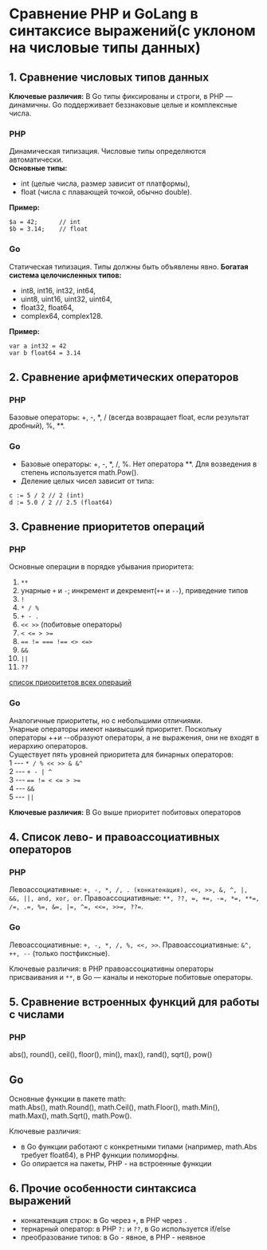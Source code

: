 # Сравнение PHP и GoLang в синтаксисе выражений(с уклоном на числовые типы данных)
## 1. Сравнение числовых типов данных  
**Ключевые различия:**
В Go типы фиксированы и строги, в PHP — динамичны. Go поддерживает беззнаковые целые и комплексные числа.  
  
### PHP 
Динамическая типизация. Числовые типы определяются автоматически.  
**Основные типы:**  
- int (целые числа, размер зависит от платформы),  
- float (числа с плавающей точкой, обычно double).

**Пример:**
```
$a = 42;      // int
$b = 3.14;    // float
```

### Go
Статическая типизация. Типы должны быть объявлены явно.
**Богатая система целочисленных типов:**
- int8, int16, int32, int64,  
- uint8, uint16, uint32, uint64,
- float32, float64,
- complex64, complex128.

**Пример:**  
```
var a int32 = 42
var b float64 = 3.14
```

## 2. Сравнение арифметических операторов
### PHP
Базовые операторы: +, -, *, / (всегда возвращает float, если результат дробный), %, **.

### Go
- Базовые операторы: +, -, *, /, %. Нет оператора **. Для возведения в степень используется math.Pow().  
- Деление целых чисел зависит от типа:
```
c := 5 / 2 // 2 (int)
d := 5.0 / 2 // 2.5 (float64)
```

## 3. Сравнение приоритетов операций
### PHP
Основные операции в порядке убывания приоритета:
1. `**`
2. унарные `+` и `-`; инкремент и декремент(`++` и `--`), приведение типов
3. `!`
4. `* / %`
5. `+ - .`
6. `<< >>` (побитовые операторы)
6. `< <= > >=`
7. `== != === !== <> <=>`
8. `&&`
9. `||`
10. `??`

[список приоритетов всех операций](https://www.php.net/manual/ru/language.operators.precedence.php)

### Go
Аналогичные приоритеты, но с небольшими отличиями.  
Унарные операторы имеют наивысший приоритет. Поскольку операторы ++и --образуют операторы, а не выражения, они не входят в иерархию операторов.  
Существует пять уровней приоритета для бинарных операторов:    
1 --- `* / % << >> & &^`  
2 --- `+ - | ^`  
3 --- `== != < <= > >=`  
4 --- `&&`  
5 --- `||`

**Ключевые различия:**
В Go выше приоритет побитовых операторов

## 4. Список лево- и правоассоциативных операторов
### PHP  
Левоассоциативные: `+, -, *, /, . (конкатенация), <<, >>, &, ^, |, &&, ||, and, xor, or`.
Правоассоциативные: `**, ??, =, +=, -=, *=, **=, /=, .=, %=, &=, |=, ^=, <<=, >>=, ??=`.

### Go
Левоассоциативные: `+, -, *, /, %, <<, >>`.
Правоассоциативные: `&^, ++, --` (только постфиксные).

Ключевые различия: в PHP правоассоциативны операторы присваивания и `**`, в Go — каналы и некоторые побитовые операторы.

## 5. Сравнение встроенных функций для работы с числами
### PHP
abs(), round(), ceil(), floor(), min(), max(), rand(), sqrt(), pow()  

## Go  
Основные функции в пакете math:  
math.Abs(), math.Round(), math.Ceil(), math.Floor(), math.Min(), math.Max(), math.Sqrt(), math.Pow().

Ключевые различия:
- в Go функции работают с конкретными типами (например, math.Abs требует float64), в PHP функции полиморфны.
- Go опирается на пакеты, PHP - на встроенные функции

## 6. Прочие особенности синтаксиса выражений
- конкатенация строк: в Go через `+`, в PHP через `.`
- тернарный оператор: в PHP `?:` и `??`, в Go используется if/else
- преобразование типов: в Go - явное, в PHP - неявное

